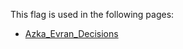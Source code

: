 This flag is used in the following pages:
 - [Azka_Evran_Decisions](../decisions/Azka_Evran_Decisions.md)
